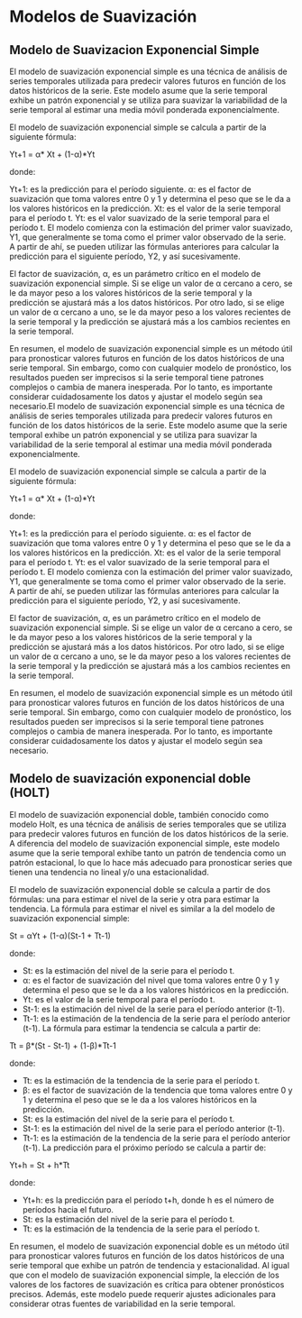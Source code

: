 # Modelos de Suavización 

## Modelo de Suavizacion Exponencial Simple

El modelo de suavización exponencial simple es una técnica de análisis de series temporales utilizada para predecir valores futuros en función de los datos históricos de la serie. Este modelo asume que la serie temporal exhibe un patrón exponencial y se utiliza para suavizar la variabilidad de la serie temporal al estimar una media móvil ponderada exponencialmente.

El modelo de suavización exponencial simple se calcula a partir de la siguiente fórmula:

Yt+1 = α* Xt + (1-α)*Yt

donde:

Yt+1: es la predicción para el período siguiente.
α: es el factor de suavización que toma valores entre 0 y 1 y determina el peso que se le da a los valores históricos en la predicción.
Xt: es el valor de la serie temporal para el período t.
Yt: es el valor suavizado de la serie temporal para el período t.
El modelo comienza con la estimación del primer valor suavizado, Y1, que generalmente se toma como el primer valor observado de la serie. A partir de ahí, se pueden utilizar las fórmulas anteriores para calcular la predicción para el siguiente período, Y2, y así sucesivamente.

El factor de suavización, α, es un parámetro crítico en el modelo de suavización exponencial simple. Si se elige un valor de α cercano a cero, se le da mayor peso a los valores históricos de la serie temporal y la predicción se ajustará más a los datos históricos. Por otro lado, si se elige un valor de α cercano a uno, se le da mayor peso a los valores recientes de la serie temporal y la predicción se ajustará más a los cambios recientes en la serie temporal.

En resumen, el modelo de suavización exponencial simple es un método útil para pronosticar valores futuros en función de los datos históricos de una serie temporal. Sin embargo, como con cualquier modelo de pronóstico, los resultados pueden ser imprecisos si la serie temporal tiene patrones complejos o cambia de manera inesperada. Por lo tanto, es importante considerar cuidadosamente los datos y ajustar el modelo según sea necesario.El modelo de suavización exponencial simple es una técnica de análisis de series temporales utilizada para predecir valores futuros en función de los datos históricos de la serie. Este modelo asume que la serie temporal exhibe un patrón exponencial y se utiliza para suavizar la variabilidad de la serie temporal al estimar una media móvil ponderada exponencialmente.

El modelo de suavización exponencial simple se calcula a partir de la siguiente fórmula:

Yt+1 = α* Xt + (1-α)*Yt

donde:

Yt+1: es la predicción para el período siguiente.
α: es el factor de suavización que toma valores entre 0 y 1 y determina el peso que se le da a los valores históricos en la predicción.
Xt: es el valor de la serie temporal para el período t.
Yt: es el valor suavizado de la serie temporal para el período t.
El modelo comienza con la estimación del primer valor suavizado, Y1, que generalmente se toma como el primer valor observado de la serie. A partir de ahí, se pueden utilizar las fórmulas anteriores para calcular la predicción para el siguiente período, Y2, y así sucesivamente.

El factor de suavización, α, es un parámetro crítico en el modelo de suavización exponencial simple. Si se elige un valor de α cercano a cero, se le da mayor peso a los valores históricos de la serie temporal y la predicción se ajustará más a los datos históricos. Por otro lado, si se elige un valor de α cercano a uno, se le da mayor peso a los valores recientes de la serie temporal y la predicción se ajustará más a los cambios recientes en la serie temporal.

En resumen, el modelo de suavización exponencial simple es un método útil para pronosticar valores futuros en función de los datos históricos de una serie temporal. Sin embargo, como con cualquier modelo de pronóstico, los resultados pueden ser imprecisos si la serie temporal tiene patrones complejos o cambia de manera inesperada. Por lo tanto, es importante considerar cuidadosamente los datos y ajustar el modelo según sea necesario.


## Modelo de suavización exponencial doble (HOLT)

El modelo de suavización exponencial doble, también conocido como modelo Holt, es una técnica de análisis de series temporales que se utiliza para predecir valores futuros en función de los datos históricos de la serie. A diferencia del modelo de suavización exponencial simple, este modelo asume que la serie temporal exhibe tanto un patrón de tendencia como un patrón estacional, lo que lo hace más adecuado para pronosticar series que tienen una tendencia no lineal y/o una estacionalidad.

El modelo de suavización exponencial doble se calcula a partir de dos fórmulas: una para estimar el nivel de la serie y otra para estimar la tendencia. La fórmula para estimar el nivel es similar a la del modelo de suavización exponencial simple:

St = αYt + (1-α)(St-1 + Tt-1)

donde:

* St: es la estimación del nivel de la serie para el período t.
* α: es el factor de suavización del nivel que toma valores entre 0 y 1 y determina el peso que se le da a los valores históricos en la predicción.
* Yt: es el valor de la serie temporal para el período t.
* St-1: es la estimación del nivel de la serie para el período anterior (t-1).
* Tt-1: es la estimación de la tendencia de la serie para el período anterior (t-1).
La fórmula para estimar la tendencia se calcula a partir de:

Tt = β*(St - St-1) + (1-β)*Tt-1

donde:

* Tt: es la estimación de la tendencia de la serie para el período t.
* β: es el factor de suavización de la tendencia que toma valores entre 0 y 1 y determina el peso que se le da a los valores históricos en la predicción.
* St: es la estimación del nivel de la serie para el período t.
* St-1: es la estimación del nivel de la serie para el período anterior (t-1).
* Tt-1: es la estimación de la tendencia de la serie para el período anterior (t-1).
La predicción para el próximo período se calcula a partir de:

Yt+h = St + h*Tt

donde:

* Yt+h: es la predicción para el período t+h, donde h es el número de períodos hacia el futuro.
* St: es la estimación del nivel de la serie para el período t.
* Tt: es la estimación de la tendencia de la serie para el período t.

En resumen, el modelo de suavización exponencial doble es un método útil para pronosticar valores futuros en función de los datos históricos de una serie temporal que exhibe un patrón de tendencia y estacionalidad. Al igual que con el modelo de suavización exponencial simple, la elección de los valores de los factores de suavización es crítica para obtener pronósticos precisos. Además, este modelo puede requerir ajustes adicionales para considerar otras fuentes de variabilidad en la serie temporal.
